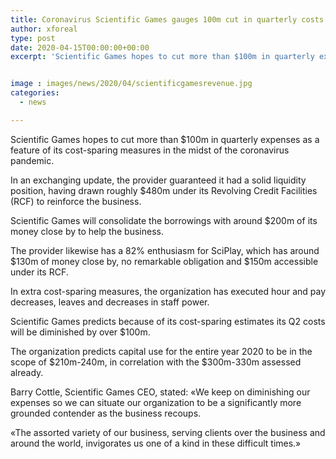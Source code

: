 ```yaml
---
title: Coronavirus Scientific Games gauges 100m cut in quarterly costs
author: xforeal 
type: post
date: 2020-04-15T00:00:00+00:00
excerpt: 'Scientific Games hopes to cut more than $100m in quarterly expenses as a major aspect of its cost-sparing measures in the midst of the coronavirus pandemic '


image : images/news/2020/04/scientificgamesrevenue.jpg
categories:
  - news

---
```

Scientific Games hopes to cut more than $100m in quarterly expenses as a feature of its cost-sparing measures in the midst of the coronavirus pandemic. 

In an exchanging update, the provider guaranteed it had a solid liquidity position, having drawn roughly $480m under its Revolving Credit Facilities (RCF) to reinforce the business. 

Scientific Games will consolidate the borrowings with around $200m of its money close by to help the business. 

The provider likewise has a 82&percnt; enthusiasm for SciPlay, which has around $130m of money close by, no remarkable obligation and $150m accessible under its RCF. 

In extra cost-sparing measures, the organization has executed hour and pay decreases, leaves and decreases in staff power. 

Scientific Games predicts because of its cost-sparing estimates its Q2 costs will be diminished by over $100m. 

The organization predicts capital use for the entire year 2020 to be in the scope of $210m-240m, in correlation with the $300m-330m assessed already. 

Barry Cottle, Scientific Games CEO, stated: &#171;We keep on diminishing our expenses so we can situate our organization to be a significantly more grounded contender as the business recoups. 

&#171;The assorted variety of our business, serving clients over the business and around the world, invigorates us one of a kind in these difficult times.&#187;